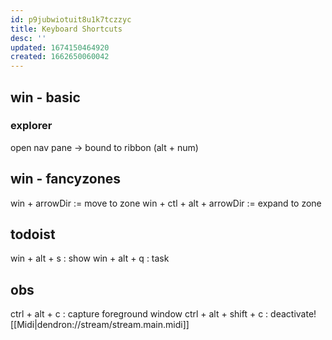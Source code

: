 ```yaml
---
id: p9jubwiotuit8u1k7tczzyc
title: Keyboard Shortcuts
desc: ''
updated: 1674150464920
created: 1662650060042
---
```

## win - basic
### explorer
open nav pane -> bound to ribbon (alt + num)

## win - fancyzones
win + arrowDir := move to zone
win + ctl + alt + arrowDir := expand to zone

## todoist
win + alt + s : show
win + alt + q : task

## obs
ctrl + alt + c : capture foreground window
ctrl + alt + shift + c : deactivate![[Midi|dendron://stream/stream.main.midi]]